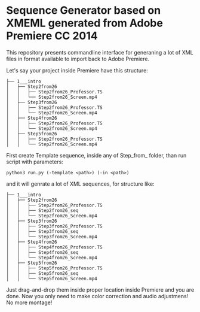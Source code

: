 # Sequence Generator based on XMEML generated from Adobe Premiere CC 2014 #

This repository presents commandline interface for generaning a lot of
XML files in format available to import back to Adobe Premiere.

Let's say your project inside Premiere have this structure:
```
├── 1___intro
│   ├── Step2from26
│   │   ├── Step2from26_Professor.TS
│   │   └── Step2from26_Screen.mp4
│   ├── Step3from26
│   │   ├── Step2from26_Professor.TS
│   │   └── Step2from26_Screen.mp4
│   ├── Step4from26
│   │   ├── Step2from26_Professor.TS
│   │   └── Step2from26_Screen.mp4
│   ├── Step5from26
│   │   ├── Step2from26_Professor.TS
│   │   └── Step2from26_Screen.mp4
```

First create Template sequence, inside any of Step_from_ folder, 
than run script with parameters:
```
python3 run.py (-template <path>) (-in <path>)  
```
and it will genrate a lot of XML sequences, for structure like:
```
├── 1___intro
│   ├── Step2from26
│   │   ├── Step2from26_Professor.TS
│   │   ├── Step2from26_seq
│   │   └── Step2from26_Screen.mp4
│   ├── Step3from26
│   │   ├── Step3from26_Professor.TS
│   │   ├── Step3from26_seq
│   │   └── Step3from26_Screen.mp4
│   ├── Step4from26
│   │   ├── Step4from26_Professor.TS
│   │   ├── Step4from26_seq
│   │   └── Step4from26_Screen.mp4
│   ├── Step5from26
│   │   ├── Step5from26_Professor.TS
│   │   ├── Step5from26_seq
│   │   └── Step5from26_Screen.mp4
```

Just drag-and-drop them inside proper location inside Premiere and you are done.
Now you only need to make color correction and audio adjustmens! No more montage!
